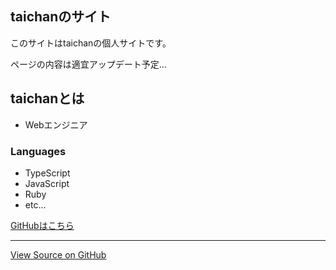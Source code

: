 <section>

# taichanのサイト
このサイトはtaichanの個人サイトです。

ページの内容は適宜アップデート予定…

</section>
<section>

## taichanとは
- Webエンジニア

### Languages
- TypeScript
- JavaScript
- Ruby
- etc...

[GitHubはこちら](http://github.com/tai-cha)
</section>

---



[View Source on GitHub](http://github.com/tai-cha/taichan.site)